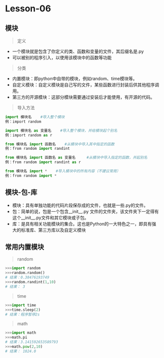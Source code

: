 # **Lesson-06**

## 模块

> 定义

- 一个模块就是包含了你定义的类、函数和变量的文件，其后缀名是.py
- 可以被别的程序引入，以使用该模块中的函数等功能

> 分类

- 内置模块：即python中自带的模块，例如random、time模块等。
- 自定义模块：自定义模块是自己写的文件，某些函数进行封装后供其他程序调用。
- 第三方的开源模块：这部分模块需要通过安装后才能使用，有开源的代码。

> 导入方法

```python
import 模块名    #导入整个模块
例：import random
```

```python    
import 模块名 as 变量名    #导入整个模块，并给模块起个别名
例：import random as r
```

```python
from 模块名 import 函数名    #从模块中导入其中指定的函数
例：from random import randint
```

```python
from 模块名 import 函数名 as 变量名     #从模块中导入指定的函数，并起别名
例：from random import randint as r
```

```python      
from 模块名 import *    #导入模块中的所有内容（不建议常用）
例：from random import *
```

## 模块-包-库
- 模块：具有单独功能的代码片段保存成的文件，也就是一些.py的文件。
- 包：简单的说，包是一个包含__init__.py 文件的文件夹，该文件夹下一定得有这个__init__.py文件和其它模块或子包。
- 库：是具有相关功能模块的集合。这也是Python的一大特色之一，即具有强大的标准库、第三方库以及自定义模块

## 常用内置模块

> random

```python
>>>import random
>>>random.random()
# 结果：0.38476193749
>>>random.randint(1,10)
# 结果： 3
```

> time

```python
>>>import time
>>>time.sleep(2)
# 结果：程序暂停2s
```

> math

```python
>>>import math
>>>math.pi
# 结果：3.141592653589793
>>>math.pow(2,10)
# 结果： 1024.0
```